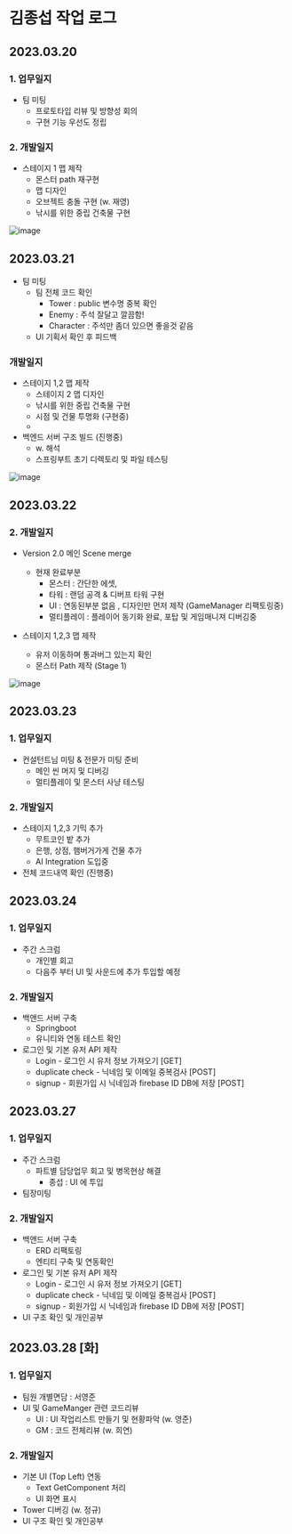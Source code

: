 # 김종섭 작업 로그

## 2023.03.20

### 1. 업무일지

- 팀 미팅 
  - 프로토타입 리뷰 및 방향성 회의
  - 구현 기능 우선도 정립

### 2. 개발일지
 - 스테이지 1 맵 제작
     - 몬스터 path 재구현
     - 맵 디자인
     - 오브젝트 충돌 구현 (w. 재영)
     - 낚시를 위한 중립 건축물 구현

![image](https://user-images.githubusercontent.com/104764340/226290449-1bc2ed8b-0ee4-4b5f-ab29-04dc210c92c7.png)


## 2023.03.21 

- 팀 미팅 
  - 팀 전체 코드 확인
    - Tower : public 변수명 중복 확인
    - Enemy : 주석 잘달고 깔끔함!
    - Character : 주석만 좀더 있으면 좋을것 같음
  - UI 기획서 확인 후 피드백

### 개발일지

 - 스테이지 1,2 맵 제작
     - 스테이지 2 맵 디자인
     - 낚시를 위한 중립 건축물 구현
     - 시점 및 건물 투명화 (구현중)
     - 
 - 백엔드 서버 구조 빌드 (진행중)
     - w. 해석
     - 스프링부트 초기 디렉토리 및 파일 테스팅
     
![image](https://user-images.githubusercontent.com/104764340/226557075-869220df-b4b0-4593-a4ca-b0941bbbe511.png)

## 2023.03.22

### 2. 개발일지

 - Version 2.0 메인 Scene merge
     - 현재 완료부분
       - 몬스터 : 간단한 에셋, 
       - 타워 : 랜덤 공격 & 디버프 타워 구현
       - UI : 연동된부분 없음 , 디자인만 먼저 제작 (GameManager 리팩토링중)
       - 멀티플레이 : 플레이어 동기화 완료, 포탑 및 게임매니져 디버깅중
     
 - 스테이지 1,2,3 맵 제작
     - 유저 이동하며 통과버그 있는지 확인
     - 몬스터 Path 제작 (Stage 1)
     
![image](https://user-images.githubusercontent.com/104764340/226850838-3d8025a4-1076-4c3f-bd06-9bfea783c2ff.png)


## 2023.03.23


### 1. 업무일지

 - 컨설턴트님 미팅 & 전문가 미팅 준비
   - 메인 씬 머지 및 디버깅
   - 멀티플레이 및 몬스터 사냥 테스팅

### 2. 개발일지
     
 - 스테이지 1,2,3 기믹 추가
     - 무트코인 밭 추가
     - 은행, 상점, 햄버거가게 건물 추가
     - AI Integration 도입중
 - 전체 코드내역 확인 (진행중)

 ## 2023.03.24


### 1. 업무일지

 - 주간 스크럼
   - 개인별 회고
   - 다음주 부터 UI 및 사운드에 추가 투입할 예정

### 2. 개발일지
     
 - 백앤드 서버 구축
    - Springboot
    - 유니티와 연동 테스트 확인
 - 로그인 및 기본 유저 API 제작
    - Login - 로그인 시 유저 정보 가져오기 [GET]
    - duplicate check - 닉네임 및 이메일 중복검사 [POST]
    - signup - 회원가입 시 닉네임과 firebase ID DB에 저장 [POST]



## 2023.03.27


### 1. 업무일지

 - 주간 스크럼
   - 파트별 담당업무 회고 및 병목현상 해결
     - 종섭 : UI 에 투입
 - 팀장미팅

### 2. 개발일지
     
 - 백앤드 서버 구축
    - ERD 리팩토링
    - 엔티티 구축 및 연동확인
 - 로그인 및 기본 유저 API 제작
    - Login - 로그인 시 유저 정보 가져오기 [GET]
    - duplicate check - 닉네임 및 이메일 중복검사 [POST]
    - signup - 회원가입 시 닉네임과 firebase ID DB에 저장 [POST]
 - UI 구조 확인 및 개인공부


## 2023.03.28 [화]


### 1. 업무일지

 - 팀원 개별면담 : 서영준
 - UI 및 GameManger 관련 코드리뷰
   - UI : UI 작업리스트 만들기 및 현황파악 (w. 영준)
   - GM : 코드 전체리뷰 (w. 희연)

### 2. 개발일지
     
 - 기본 UI (Top Left) 연동
    - Text GetComponent 처리
    - UI 화면 표시
 - Tower 디버깅 (w. 정규)
 - UI 구조 확인 및 개인공부